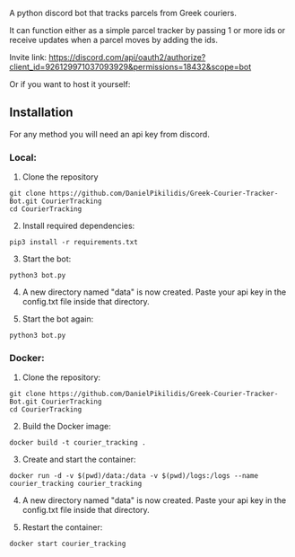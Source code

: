 A python discord bot that tracks parcels from Greek couriers.

It can function either as a simple parcel tracker by passing 1 or more ids or receive updates when a parcel moves by adding the ids.

Invite link: https://discord.com/api/oauth2/authorize?client_id=926129971037093929&permissions=18432&scope=bot

Or if you want to host it yourself:

## Installation
For any method you will need an api key from discord.

### Local:

1. Clone the repository

```
git clone https://github.com/DanielPikilidis/Greek-Courier-Tracker-Bot.git CourierTracking
cd CourierTracking
```

2. Install required dependencies: 

`pip3 install -r requirements.txt`

3. Start the bot:

`python3 bot.py`

4. A new directory named "data" is now created. Paste your api key in the config.txt file inside that directory.

5. Start the bot again:

`python3 bot.py`

### Docker:

1. Clone the repository:

```
git clone https://github.com/DanielPikilidis/Greek-Courier-Tracker-Bot.git CourierTracking
cd CourierTracking
```

2. Build the Docker image:

`docker build -t courier_tracking .`

3. Create and start the container:

`docker run -d -v $(pwd)/data:/data -v $(pwd)/logs:/logs --name courier_tracking courier_tracking`

4. A new directory named "data" is now created. Paste your api key in the config.txt file inside that directory.

5. Restart the container: 

`docker start courier_tracking`

